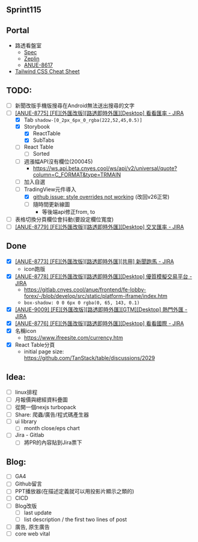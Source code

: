 ## Sprint115

## Portal
 * 路透看盤室
	* [Spec](https://cnyesrd.atlassian.net/wiki/spaces/PS/pages/2175926273)
	 * [Zeplin](https://app.zeplin.io/project/576287bda89e8aa7045cfba5/screen/6535e544b517d3229444d5c5)
	 * [ANUE-8617](https://cnyesrd.atlassian.net/browse/ANUE-8617)
* [Tailwind CSS Cheat Sheet](https://nerdcave.com/tailwind-cheat-sheet)

## TODO:
* [ ] 新聞改版手機版搜尋在Android無法送出搜尋的文字
* [ ] [[ANUE-8775] [FE][外匯改版][路透即時外匯][Desktop] 看看匯率 - JIRA](https://cnyesrd.atlassian.net/browse/ANUE-8775)
	* [x] Tab `shadow-[0_2px_6px_0_rgba(222,52,45,0.5)]`
	* [x] Storybook
		* [x] ReactTable
		* [x] SubTabs
	* [ ] React Table 
		* [ ] Sorted
	* [ ] 週漲幅API沒有欄位(200045)
		* https://ws.api.beta.cnyes.cool/ws/api/v2/universal/quote?column=C_FORMAT&type=TRMAIN
	* [ ] 加入自選
	* [ ] TradingView元件導入
		* [x] [github issue: style overrides not working](https://github.com/tradingview/charting_library/issues/8454) (改回v26正常)
		* [ ] 隨時間更新線圖
			* 等後端api修正from, to
* [ ] 表格切換分頁欄位會抖動(要設定欄位寬度)
* [ ] [[ANUE-8779] [FE][外匯改版][路透即時外匯][Desktop] 交叉匯率 - JIRA](https://cnyesrd.atlassian.net/browse/ANUE-8779)

## Done
* [x] [[ANUE-8773] [FE][外匯改版][路透即時外匯][共用] 新聞跑馬 - JIRA](https://cnyesrd.atlassian.net/browse/ANUE-8773)
	* icon跑版
* [x] [[ANUE-8778] [FE][外匯改版][路透即時外匯][Desktop] 優質模擬交易平台 - JIRA](https://cnyesrd.atlassian.net/browse/ANUE-8778)
	* https://gitlab.cnyes.cool/anue/frontend/fe-lobby-forex/-/blob/develop/src/static/platform-iframe/index.htm
	* `box-shadow: 0 0 6px 0 rgba(0, 65, 143, 0.1)`
* [x] [[ANUE-9009] [FE][外匯改版][路透即時外匯][GTM][Desktop] 熱門外匯 - JIRA](https://cnyesrd.atlassian.net/browse/ANUE-9009)
* [x] [[ANUE-8776] [FE][外匯改版][路透即時外匯][Desktop] 看看國際 - JIRA](https://cnyesrd.atlassian.net/browse/ANUE-8776)
* [x] 名稱icon
	* https://www.ifreesite.com/currency.htm
* [x] React Table分頁
	* initial page size: https://github.com/TanStack/table/discussions/2029

## Idea:
* [ ] linux排程
* [ ] 月報價與總經資料疊圖
* [ ] 從開一個nexjs turbopack
* [ ] Share: 爬蟲/廣告/程式碼產生器
* [ ] ui library
	* [ ] month close/eps chart
* [ ] Jira - Gitlab
	* [ ] 將PR的內容貼到Jira票下
## Blog: 
* [ ] GA4
* [ ] Github留言
* [ ] PPT播放器(在描述定義就可以用投影片顯示之類的)
* [ ] CICD
* [ ] Blog改版
	* [ ] last update
	* [ ] list description / the first two lines of post
* [ ] 廣告, 原生廣告
* [ ] core web vital
